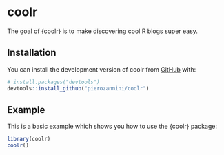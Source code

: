 
<!-- README.md is generated from README.Rmd. Please edit that file -->

# coolr

<!-- badges: start -->
<!-- badges: end -->

The goal of {coolr} is to make discovering cool R blogs super easy.

## Installation

You can install the development version of coolr from
[GitHub](https://github.com/) with:

``` r
# install.packages("devtools")
devtools::install_github("pierozannini/coolr")
```

## Example

This is a basic example which shows you how to use the {coolr} package:

``` r
library(coolr)
coolr()
```
